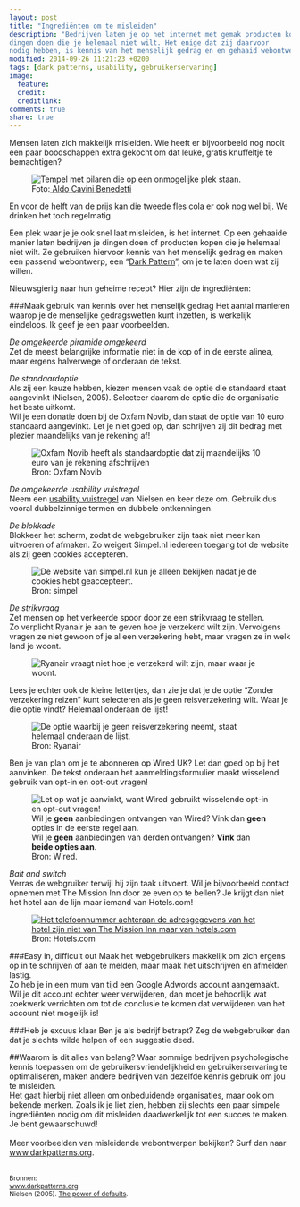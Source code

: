 ```yaml
---
layout: post
title: "Ingrediënten om te misleiden"
description: "Bedrijven laten je op het internet met gemak producten kopen of
dingen doen die je helemaal niet wilt. Het enige dat zij daarvoor
nodig hebben, is kennis van het menselijk gedrag en en gehaaid webontwerp."
modified: 2014-09-26 11:21:23 +0200
tags: [dark patterns, usability, gebruikerservaring]
image:
  feature: 
  credit: 
  creditlink: 
comments: true
share: true
---
```

Mensen laten zich makkelijk misleiden. Wie heeft er bijvoorbeeld nog
nooit een paar boodschappen extra gekocht om dat leuke, gratis
knuffeltje te bemachtigen?

<figure class="floatright">
<img src="/images/misleiding_escher.jpg" alt="Tempel met pilaren die op
een onmogelijke plek staan.">
<figcaption>Foto:<a href="http://bit.ly/1vm3Dyn"> Aldo Cavini
Benedetti</a></figcaption>
</figure>
En voor de helft van de prijs kan die
tweede fles cola er ook nog wel bij. We drinken het toch regelmatig.

Een plek waar je je ook snel laat misleiden, is het internet. Op een
gehaaide manier laten bedrijven je dingen doen of producten kopen die
je helemaal niet wilt. Ze gebruiken hiervoor kennis van het menselijk
gedrag en maken een passend webontwerp, een “<a
href="http://www.darkpatterns.org">Dark Pattern</a>”, om je te laten
doen wat zij willen.

Nieuwsgierig naar hun geheime recept? Hier zijn de ingrediënten:

###Maak gebruik van kennis over het menselijk gedrag
Het aantal manieren waarop je de menselijke gedragswetten kunt
inzetten, is werkelijk eindeloos. Ik geef je een paar voorbeelden.

_De omgekeerde piramide omgekeerd_<br>
Zet de meest belangrijke informatie niet in de kop of in de eerste
alinea, maar ergens halverwege of onderaan de tekst.

_De standaardoptie_<br>
Als zij een keuze hebben, kiezen mensen vaak de optie die standaard staat aangevinkt (Nielsen, 2005). Selecteer daarom de optie die de organisatie het beste uitkomt.<br> 
Wil je een donatie doen bij de Oxfam Novib, dan staat de optie van 10
euro standaard aangevinkt. Let je niet goed op, dan schrijven zij dit
bedrag met plezier maandelijks van je rekening af!

<figure class="shadow">
<img src="/images/darkpattern_oxfamnovib.png" alt="Oxfam Novib heeft
als standaardoptie dat zij maandelijks 10 euro van je rekening
afschrijven">
<figcaption>Bron: Oxfam Novib</figcaption>
</figure>

_De omgekeerde usability vuistregel_<br>
Neem een <a
href="http://www.nngroup.com/articles/ten-usability-heuristics/">usability
vuistregel</a> van Nielsen en keer deze om. Gebruik dus vooral
dubbelzinnige termen en dubbele ontkenningen.

_De blokkade_<br>
Blokkeer het scherm, zodat de webgebruiker zijn taak niet meer kan
uitvoeren of afmaken. Zo weigert Simpel.nl iedereen toegang tot de
website als zij geen cookies accepteren.

<figure class="shadow">
<img src="/images/darkpattern_simpelnl.png"
alt="De website van simpel.nl kun je alleen bekijken nadat je de
cookies hebt geaccepteert.">
<figcaption>Bron: simpel</figcaption>
</figure>

_De strikvraag_<br>
Zet mensen op het verkeerde spoor door ze een strikvraag te stellen.<br>
Zo verplicht Ryanair je aan te geven hoe je verzekerd wilt
zijn. Vervolgens vragen ze niet gewoon of je al een verzekering hebt,
maar vragen ze in welk land je woont.
<figure class="shadow">
<img src="/images/darkpatternryanair.png" alt="Ryanair vraagt niet hoe
je verzekerd wilt zijn, maar waar je woont.">
</figure>

Lees je echter ook de kleine lettertjes, dan zie je dat je de optie
“Zonder verzekering reizen” kunt selecteren als je geen
reisverzekering wilt.  Waar je die optie vindt? Helemaal onderaan de
lijst!

<figure class="shadow">
<img src="/images/darkpatternryanair2.png" alt="De optie waarbij je
geen reisverzekering neemt, staat helemaal onderaan de lijst.">
<figcaption>Bron: Ryanair</figcaption>
</figure>

Ben je van plan om je te abonneren op Wired UK? Let dan goed op bij
het aanvinken. De tekst onderaan het aanmeldingsformulier maakt wisselend gebruik van opt-in en opt-out vragen!

<figure class="shadow">
<img src="/images/darkpattern_wired.png" alt="Let op wat je aanvinkt,
want Wired gebruikt wisselende opt-in en opt-out vragen!">
<figcaption>Wil je <strong>geen</strong> aanbiedingen ontvangen van Wired? Vink dan
<strong>geen</strong> opties in de eerste regel aan.<br>
Wil je <strong>geen</strong>
aanbiedingen van derden ontvangen? <strong>Vink</strong> dan
<strong>beide opties aan</strong>.<br>
Bron: Wired.</figcaption>
</figure>

_Bait and switch_<br>
Verras de webgruiker terwijl hij zijn taak uitvoert. Wil je
bijvoorbeeld contact opnemen met The Mission Inn door ze even op te
bellen? Je krijgt dan niet het hotel aan de lijn maar iemand van
Hotels.com!

<figure class="shadow">
<a href="/images/darkpatternhotelscom.png"><img src="/thumbnails/darkpatternhotelscom.png" alt="Het telefoonnummer
achteraan de adresgegevens van het hotel zijn niet van The Mission Inn
maar van hotels.com"></a>
<figcaption>Bron: Hotels.com</figcaption>
</figure>

###Easy in, difficult out
Maak het webgebruikers makkelijk om zich ergens op in te schrijven of aan te melden, maar maak het uitschrijven en afmelden lastig.<br> 
Zo heb je in een mum van tijd een Google Adwords account
aangemaakt. Wil je dit account echter weer verwijderen, dan moet je
behoorlijk wat zoekwerk verrichten om tot de conclusie te komen dat
verwijderen van het account niet mogelijk is!

###Heb je excuus klaar
Ben je als bedrijf betrapt? Zeg de webgebruiker dan dat je slechts
wilde helpen of een suggestie deed.

##Waarom is dit alles van belang?
Waar sommige bedrijven psychologische kennis toepassen om de gebruikersvriendelijkheid en gebruikerservaring te optimaliseren, maken andere bedrijven van dezelfde kennis gebruik om jou te misleiden.<br>
Het gaat hierbij niet alleen om onbeduidende organisaties, maar ook om
bekende merken. Zoals ik je liet zien, hebben zij slechts een paar simpele ingrediënten nodig om dit misleiden daadwerkelijk tot een succes te maken. 
Je bent gewaarschuwd!<br>
<br>
Meer voorbeelden van misleidende webontwerpen bekijken? Surf dan naar
<a href="http://www.darkpatterns.org">www.darkpatterns.org</a>.

<br>
<small>Bronnen:<br>
<a href="http://wwwdarkpatterns.org">www.darkpatterns.org</a><br>
Nielsen (2005). <a
href="http://www.useit.com/alertbox/defaults.html">The power of defaults</a>.
